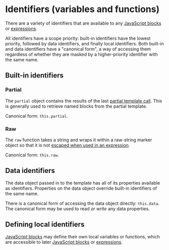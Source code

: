 # Identifiers (variables and functions)

There are a variety of identifiers that are available to any [JavaScript blocks](language.md) or [expressions](expressions.md).
 
All identifiers have a scope priority: built-in identifiers have the lowest priority, followed by data identifiers, and finally local identifiers. Both built-in and data identifiers have a "canonical form", a way of accessing them regardless of whether they are masked by a higher-priority identifier with the same name. 
 
## Built-in identifiers



### Partial

The `partial` object contains the results of the last [partial template call](partial.md). This is generally used to retrieve named blocks from the partial template.

Canonical form: `this.partial`.

### Raw

The `raw` function takes a string and wraps it within a raw-string marker object so that it is not [escaped when used in an expression](expressions.md#escaping).

Canonical form: `this.raw`.

## Data identifiers

The data object passed in to the template has all of its properties available as identifiers. Properties on the data object override built-in identifiers of the same name.

There is a canonical form of accessing the data object directly: `this.data`. The canonical form may be used to read *or write* any data properties.

## Defining local identifiers

[JavaScript blocks](language.md) may define their own local variables or functions, which are accessible to later [JavaScript blocks](language.md) or [expressions](expressions.md).